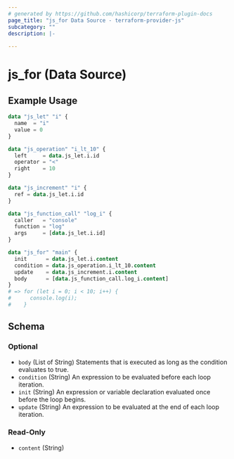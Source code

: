 ```yaml
---
# generated by https://github.com/hashicorp/terraform-plugin-docs
page_title: "js_for Data Source - terraform-provider-js"
subcategory: ""
description: |-
  
---
```


# js_for (Data Source)



## Example Usage

```terraform
data "js_let" "i" {
  name  = "i"
  value = 0
}

data "js_operation" "i_lt_10" {
  left     = data.js_let.i.id
  operator = "<"
  right    = 10
}

data "js_increment" "i" {
  ref = data.js_let.i.id
}

data "js_function_call" "log_i" {
  caller   = "console"
  function = "log"
  args     = [data.js_let.i.id]
}

data "js_for" "main" {
  init      = data.js_let.i.content
  condition = data.js_operation.i_lt_10.content
  update    = data.js_increment.i.content
  body      = [data.js_function_call.log_i.content]
}
# => for (let i = 0; i < 10; i++) {
#      console.log(i);
#    }
```

<!-- schema generated by tfplugindocs -->
## Schema

### Optional

- `body` (List of String) Statements that is executed as long as the condition evaluates to true.
- `condition` (String) An expression to be evaluated before each loop iteration.
- `init` (String) An expression or variable declaration evaluated once before the loop begins.
- `update` (String) An expression to be evaluated at the end of each loop iteration.

### Read-Only

- `content` (String)
